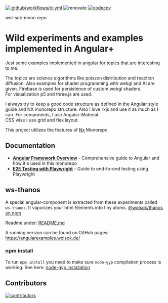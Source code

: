[![.github/workflows/ci.yml](https://github.com/WolfSoko/wol-sok-mono/actions/workflows/ci.yml/badge.svg)](https://github.com/WolfSoko/wol-sok-mono/actions/workflows/ci.yml)
![renovate](https://img.shields.io/badge/maintaied%20with-renovate-blue?logo=renovatebot)
[![codecov](https://codecov.io/github/WolfSoko/wol-sok-mono/branch/main/graph/badge.svg?token=SYKFAX478R)](https://codecov.io/github/WolfSoko/wol-sok-mono)

wol-sok-mono repo

# Wild experiments and examples implemented in Angular+

Just some examples implemented in angular for topics that are interesting to me.

The topics are science algorithms like poisson distribution and reaction diffusion. Also examples for shader programming
with webgl and AI are given. Firebase is used for persistence of custom webgl shaders.  
For visualization p5 and three.js are used.

I always try to keep a good code structure as defined in the Angular style guide and NX monorepo structure. Also I love
rxjs and use it as much as I can. For components, I use Angular-Material.  
CSS wise I use grid and flex layout.

This project utilizes the features of [Nx](https://nx.dev/l/a/getting-started/intro) Monorepo

## Documentation

- **[Angular Framework Overview](./docs/ANGULAR.md)** - Comprehensive guide to Angular and how it's used in this monorepo
- **[E2E Testing with Playwright](./docs/E2E_TESTING.md)** - Guide to end-to-end testing using Playwright

## ws-thanos

A special angular-component is extracted from these experiments called `ws-thanos`. It vaporizes your html Elements into
tiny atoms.
[@wolsok/thanos on npm](https://www.npmjs.com/package/@wolsok/thanos)

Readme under: [README.md](./libs/public/ws-thanos/README.md)

A running version can be found on GitHub pages: https://angularexamples.wolsok.de/

### npm install

To run `npm install` you need to make sure `node-gyp` compilation process is working. See here: [node-gyp installation](https://github.com/nodejs/node-gyp#installation)

## Contributors

[![contributors](https://contrib.rocks/image?repo=WolfSoko/wol-sok-mono)](https://github.com/WolfSoko/wol-sok-mono/graphs/contributors)
